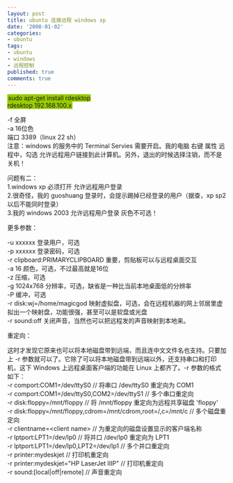 ```yaml
---
layout: post
title: ubuntu 连接远程 windows xp
date: '2008-01-02'
categories:
- ubuntu
tags:
- ubuntu
- windows
- 远程控制
published: true
comments: true
---
```

<p><span style="padding: 0pt 2px; background-color: #99cc00">sudo apt-get install rdesktop<br />
rdesktop 192.168.100.x</span></p>

<p>-f 全屏<br />
-a 16位色<br />
端口 3389（linux 22 sh）<br />
注意：windows 的服务中的 Terminal Servies 需要开启。我的电脑 右键 属性 远程中，勾选 允许远程用户链接到此计算机。另外，退出的时候选择注销，而不是关机！</p>

<p>问题有二：<br />
1.windows xp 必须打开 允许远程用户登录<br />
2.很奇怪，我的 guoshuang 登录时，会提示踢掉已经登录的用户（据查，xp sp2 以后不能同时登录）<br />
3.我的 windows 2003 允许远程用户登录 灰色不可选！</p>

<p>更多参数：</p>

<p>-u xxxxxx 登录用户，可选<br />
-p xxxxxx 登录密码，可选<br />
-r clipboard:PRIMARYCLIPBOARD 重要，剪贴板可以与远程桌面交互<br />
-a 16 颜色，可选，不过最高就是16位<br />
-z 压缩，可选<br />
-g 1024x768 分辨率，可选，缺省是一种比当前本地桌面低的分辨率<br />
-P 缓冲，可选<br />
-r disk:wj=/home/magicgod 映射虚拟盘，可选，会在远程机器的网上邻居里虚拟出一个映射盘，功能很强，甚至可以是软盘或光盘<br />
-r sound:off 关闭声音，当然也可以把远程发的声音映射到本地来。</p>

<p>重定向：</p>

<p>这时才发现它原来也可以将本地磁盘带到远端，而且连中文文件名也支持。只要加上 -r 参数就可以了。它除了可以将本地磁盘带到远端以外，还支持串口和打印机，这下 Windows 上远程桌面客户端的功能在 Linux 上都齐了。-r 参数的格式如下：<br />
-r comport:COM1=/dev/ttyS0 // 将串口 /dev/ttyS0 重定向为 COM1<br />
-r comport:COM1=/dev/ttyS0,COM2=/dev/ttyS1 // 多个串口重定向<br />
-r disk:floppy=/mnt/floppy // 将 /mnt/floppy 重定向为远程共享磁盘 'floppy'<br />
-r disk:floppy=/mnt/floppy,cdrom=/mnt/cdrom,root=/,c=/mnt/c // 多个磁盘重定向<br />
-r clientname=&lt;client name&gt; // 为重定向的磁盘设置显示的客户端名称<br />
-r lptport:LPT1=/dev/lp0 // 将并口 /dev/lp0 重定向为 LPT1<br />
-r lptport:LPT1=/dev/lp0,LPT2=/dev/lp1 // 多个并口重定向<br />
-r printer:mydeskjet // 打印机重定向<br />
-r printer:mydeskjet="HP LaserJet IIIP" // 打印机重定向<br />
-r sound:[local|off|remote] // 声音重定向</p>
